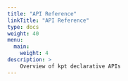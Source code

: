 ```yaml
---
title: "API Reference"
linkTitle: "API Reference"
type: docs
weight: 40
menu:
  main:
    weight: 4
description: >
    Overview of kpt declarative APIs
---
```

